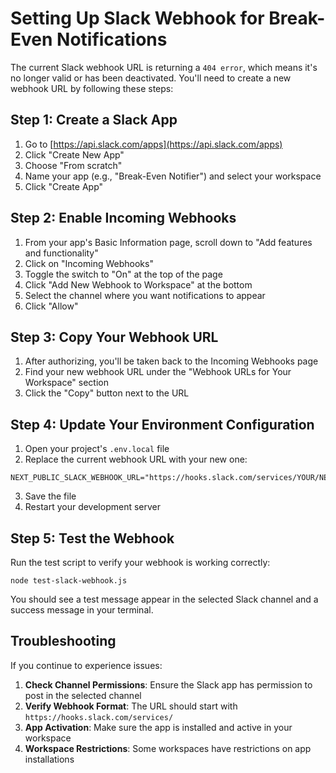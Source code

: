 # Setting Up Slack Webhook for Break-Even Notifications

The current Slack webhook URL is returning a `404 error`, which means it's no longer valid or has been deactivated. You'll need to create a new webhook URL by following these steps:

## Step 1: Create a Slack App

1. Go to [https://api.slack.com/apps](https://api.slack.com/apps)
2. Click "Create New App"
3. Choose "From scratch"
4. Name your app (e.g., "Break-Even Notifier") and select your workspace
5. Click "Create App"

## Step 2: Enable Incoming Webhooks

1. From your app's Basic Information page, scroll down to "Add features and functionality"
2. Click on "Incoming Webhooks"
3. Toggle the switch to "On" at the top of the page
4. Click "Add New Webhook to Workspace" at the bottom
5. Select the channel where you want notifications to appear
6. Click "Allow"

## Step 3: Copy Your Webhook URL

1. After authorizing, you'll be taken back to the Incoming Webhooks page
2. Find your new webhook URL under the "Webhook URLs for Your Workspace" section
3. Click the "Copy" button next to the URL

## Step 4: Update Your Environment Configuration

1. Open your project's `.env.local` file
2. Replace the current webhook URL with your new one:

```
NEXT_PUBLIC_SLACK_WEBHOOK_URL="https://hooks.slack.com/services/YOUR/NEW/WEBHOOK"
```

3. Save the file
4. Restart your development server

## Step 5: Test the Webhook

Run the test script to verify your webhook is working correctly:

```
node test-slack-webhook.js
```

You should see a test message appear in the selected Slack channel and a success message in your terminal.

## Troubleshooting

If you continue to experience issues:

1. **Check Channel Permissions**: Ensure the Slack app has permission to post in the selected channel
2. **Verify Webhook Format**: The URL should start with `https://hooks.slack.com/services/`
3. **App Activation**: Make sure the app is installed and active in your workspace
4. **Workspace Restrictions**: Some workspaces have restrictions on app installations 